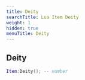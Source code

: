 ```yaml
---
title: Deity
searchTitle: Lua Item Deity
weight: 1
hidden: true
menuTitle: Deity
---
```

## Deity
```lua
Item:Deity(); -- number
```